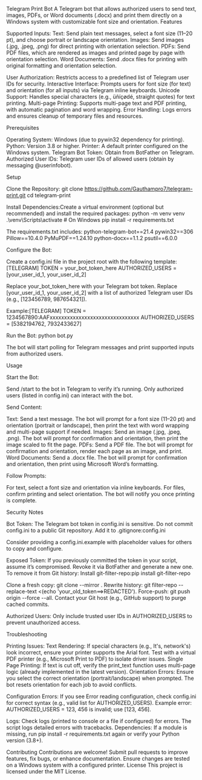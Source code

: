 Telegram Print Bot
A Telegram bot that allows authorized users to send text, images, PDFs, or Word documents (.docx) and print them directly on a Windows system with customizable font size and orientation.
Features

Supported Inputs:
Text: Send plain text messages, select a font size (11–20 pt), and choose portrait or landscape orientation.
Images: Send images (.jpg, .jpeg, .png) for direct printing with orientation selection.
PDFs: Send PDF files, which are rendered as images and printed page by page with orientation selection.
Word Documents: Send .docx files for printing with original formatting and orientation selection.


User Authorization: Restricts access to a predefined list of Telegram user IDs for security.
Interactive Interface: Prompts users for font size (for text) and orientation (for all inputs) via Telegram inline keyboards.
Unicode Support: Handles special characters (e.g., üñíçødé, straight quotes) for text printing.
Multi-page Printing: Supports multi-page text and PDF printing, with automatic pagination and word wrapping.
Error Handling: Logs errors and ensures cleanup of temporary files and resources.

Prerequisites

Operating System: Windows (due to pywin32 dependency for printing).
Python: Version 3.8 or higher.
Printer: A default printer configured on the Windows system.
Telegram Bot Token: Obtain from BotFather on Telegram.
Authorized User IDs: Telegram user IDs of allowed users (obtain by messaging @userinfobot).

Setup

Clone the Repository:
git clone https://github.com/Gauthampro7/telegram-print.git
cd telegram-print


Install Dependencies:Create a virtual environment (optional but recommended) and install the required packages:
python -m venv venv
.\venv\Scripts\activate  # On Windows
pip install -r requirements.txt

The requirements.txt includes:
python-telegram-bot==21.4
pywin32==306
Pillow==10.4.0
PyMuPDF==1.24.10
python-docx==1.1.2
psutil==6.0.0


Configure the Bot:

Create a config.ini file in the project root with the following template:[TELEGRAM]
TOKEN = your_bot_token_here
AUTHORIZED_USERS = [your_user_id_1, your_user_id_2]


Replace your_bot_token_here with your Telegram bot token.
Replace [your_user_id_1, your_user_id_2] with a list of authorized Telegram user IDs (e.g., [123456789, 987654321]).


Example:[TELEGRAM]
TOKEN = 1234567890:AAFxxxxxxxxxxxxxxxxxxxxxxxxxxxxxxx
AUTHORIZED_USERS = [5382194762, 7932433627]




Run the Bot:
python bot.py

The bot will start polling for Telegram messages and print supported inputs from authorized users.


Usage

Start the Bot:

Send /start to the bot in Telegram to verify it’s running. Only authorized users (listed in config.ini) can interact with the bot.


Send Content:

Text: Send a text message. The bot will prompt for a font size (11–20 pt) and orientation (portrait or landscape), then print the text with word wrapping and multi-page support if needed.
Images: Send an image (.jpg, .jpeg, .png). The bot will prompt for confirmation and orientation, then print the image scaled to fit the page.
PDFs: Send a PDF file. The bot will prompt for confirmation and orientation, render each page as an image, and print.
Word Documents: Send a .docx file. The bot will prompt for confirmation and orientation, then print using Microsoft Word’s formatting.


Follow Prompts:

For text, select a font size and orientation via inline keyboards.
For files, confirm printing and select orientation.
The bot will notify you once printing is complete.



Security Notes

Bot Token: The Telegram bot token in config.ini is sensitive. Do not commit config.ini to a public Git repository. Add it to .gitignore:config.ini


Consider providing a config.ini.example with placeholder values for others to copy and configure.


Exposed Token: If you previously committed the token in your script, assume it’s compromised. Revoke it via BotFather and generate a new one. To remove it from Git history:
Install git-filter-repo:pip install git-filter-repo


Clone a fresh copy: git clone --mirror <your-repo-url>.
Rewrite history: git filter-repo --replace-text <(echo 'your_old_token==>REDACTED').
Force-push: git push origin --force --all.
Contact your Git host (e.g., GitHub support) to purge cached commits.


Authorized Users: Only include trusted user IDs in AUTHORIZED_USERS to prevent unauthorized access.

Troubleshooting

Printing Issues:
Text Rendering: If special characters (e.g., It's, network's) look incorrect, ensure your printer supports the Arial font. Test with a virtual PDF printer (e.g., Microsoft Print to PDF) to isolate driver issues.
Single Page Printing: If text is cut off, verify the print_text function uses multi-page logic (already implemented in the latest version).
Orientation Errors: Ensure you select the correct orientation (portrait/landscape) when prompted. The bot resets orientation for each job to avoid conflicts.


Configuration Errors:
If you see Error reading configuration, check config.ini for correct syntax (e.g., valid list for AUTHORIZED_USERS).
Example error: AUTHORIZED_USERS = 123, 456 is invalid; use [123, 456].


Logs: Check logs (printed to console or a file if configured) for errors. The script logs detailed errors with tracebacks.
Dependencies: If a module is missing, run pip install -r requirements.txt again or verify your Python version (3.8+).

Contributing
Contributions are welcome! Submit pull requests to improve features, fix bugs, or enhance documentation. Ensure changes are tested on a Windows system with a configured printer.
License
This project is licensed under the MIT License.
